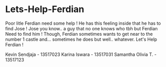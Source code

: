 # Lets-Help-Ferdian

Poor litle Ferdian need some help ! He has this feeling inside that he has to find Jose ! Jose you know.. a guy that no one knows who tbh but Ferdian Need to find him ! Though, Ferdian sometimes wants to get near to the number 1 castle and... sometimes he does but well.. whatever. Let's Help Ferdian !

Kevin Sendjaja - 13517023
Karina Iswara - 13517031
Samantha Olivia T. - 13517123

